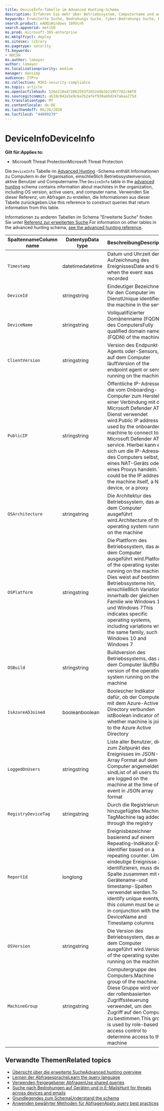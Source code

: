 ```yaml
---
title: DeviceInfo-Tabelle im Advanced Hunting-Schema
description: Erfahren Sie mehr über Betriebssystem, Computername und andere Computer Informationen in der deviceInfo-Tabelle des Advanced Hunting-Schemas.
keywords: Erweiterte Suche, Bedrohungs Suche, Cyber-Bedrohungs Suche, Microsoft Threat Protection, Microsoft 365, MTP, m365, Suche, Abfrage, Telemetrie, Schemareferenz, Kusto, Tabelle, Spalte, Datentyp, Beschreibung, machineinfo, deviceInfo, Gerät, Computer, OS, Plattform, Benutzer
search.product: eADQiWindows 10XVcnh
search.appverid: met150
ms.prod: microsoft-365-enterprise
ms.mktglfcycl: deploy
ms.sitesec: library
ms.pagetype: security
f1.keywords:
- NOCSH
ms.author: lomayor
author: lomayor
ms.localizationpriority: medium
manager: dansimp
audience: ITPro
ms.collection: M365-security-compliance
ms.topic: article
ms.openlocfilehash: 526e210a472862593f2652e9b2b21957702c48f0
ms.sourcegitcommit: ab10c042e5e9c6a7b2afef930ab0d247a6aa275d
ms.translationtype: MT
ms.contentlocale: de-DE
ms.lasthandoff: 06/26/2020
ms.locfileid: "44899279"
---
```

# <a name="deviceinfo"></a><span data-ttu-id="92923-104">DeviceInfo</span><span class="sxs-lookup"><span data-stu-id="92923-104">DeviceInfo</span></span>

<span data-ttu-id="92923-105">**Gilt für:**</span><span class="sxs-lookup"><span data-stu-id="92923-105">**Applies to:**</span></span>
- <span data-ttu-id="92923-106">Microsoft Threat Protection</span><span class="sxs-lookup"><span data-stu-id="92923-106">Microsoft Threat Protection</span></span>



<span data-ttu-id="92923-107">Die `DeviceInfo` Tabelle im [Advanced Hunting](advanced-hunting-overview.md) -Schema enthält Informationen zu Computern in der Organisation, einschließlich Betriebssystemversion, aktive Benutzer und Computername.</span><span class="sxs-lookup"><span data-stu-id="92923-107">The `DeviceInfo` table in the [advanced hunting](advanced-hunting-overview.md) schema contains information about machines in the organization, including OS version, active users, and computer name.</span></span> <span data-ttu-id="92923-108">Verwenden Sie dieser Referenz, um Abfragen zu erstellen, die Informationen aus dieser Tabelle zurückgeben.</span><span class="sxs-lookup"><span data-stu-id="92923-108">Use this reference to construct queries that return information from this table.</span></span>

<span data-ttu-id="92923-109">Informationen zu anderen Tabellen im Schema "Erweiterte Suche" finden Sie unter [Referenz zur erweiterten Suche](advanced-hunting-schema-tables.md).</span><span class="sxs-lookup"><span data-stu-id="92923-109">For information on other tables in the advanced hunting schema, [see the advanced hunting reference](advanced-hunting-schema-tables.md).</span></span>

| <span data-ttu-id="92923-110">Spaltenname</span><span class="sxs-lookup"><span data-stu-id="92923-110">Column name</span></span> | <span data-ttu-id="92923-111">Datentyp</span><span class="sxs-lookup"><span data-stu-id="92923-111">Data type</span></span> | <span data-ttu-id="92923-112">Beschreibung</span><span class="sxs-lookup"><span data-stu-id="92923-112">Description</span></span> |
|-------------|-----------|-------------|
| `Timestamp` | <span data-ttu-id="92923-113">datetime</span><span class="sxs-lookup"><span data-stu-id="92923-113">datetime</span></span> | <span data-ttu-id="92923-114">Datum und Uhrzeit der Aufzeichnung des Ereignisses</span><span class="sxs-lookup"><span data-stu-id="92923-114">Date and time when the event was recorded</span></span> |
| `DeviceId` | <span data-ttu-id="92923-115">string</span><span class="sxs-lookup"><span data-stu-id="92923-115">string</span></span> | <span data-ttu-id="92923-116">Eindeutiger Bezeichner für den Computer im Dienst</span><span class="sxs-lookup"><span data-stu-id="92923-116">Unique identifier for the machine in the service</span></span> |
| `DeviceName` | <span data-ttu-id="92923-117">string</span><span class="sxs-lookup"><span data-stu-id="92923-117">string</span></span> | <span data-ttu-id="92923-118">Vollqualifizierter Domänenname (FQDN) des Computers</span><span class="sxs-lookup"><span data-stu-id="92923-118">Fully qualified domain name (FQDN) of the machine</span></span> |
| `ClientVersion` | <span data-ttu-id="92923-119">string</span><span class="sxs-lookup"><span data-stu-id="92923-119">string</span></span> | <span data-ttu-id="92923-120">Version des Endpunkt-Agents oder-Sensors, der auf dem Computer läuft</span><span class="sxs-lookup"><span data-stu-id="92923-120">Version of the endpoint agent or sensor running on the machine</span></span> |
| `PublicIP` | <span data-ttu-id="92923-121">string</span><span class="sxs-lookup"><span data-stu-id="92923-121">string</span></span> | <span data-ttu-id="92923-122">Öffentliche IP-Adresse, die vom Onboarding-Computer zum Herstellen einer Verbindung mit dem Microsoft Defender ATP-Dienst verwendet wird.</span><span class="sxs-lookup"><span data-stu-id="92923-122">Public IP address used by the onboarded machine to connect to the Microsoft Defender ATP service.</span></span> <span data-ttu-id="92923-123">Hierbei kann es sich um die IP-Adresse des Computers selbst, eines NAT-Geräts oder eines Proxys handeln.</span><span class="sxs-lookup"><span data-stu-id="92923-123">This could be the IP address of the machine itself, a NAT device, or a proxy</span></span> |
| `OSArchitecture` | <span data-ttu-id="92923-124">string</span><span class="sxs-lookup"><span data-stu-id="92923-124">string</span></span> | <span data-ttu-id="92923-125">Die Architektur des Betriebssystem, das auf dem Computer ausgeführt wird.</span><span class="sxs-lookup"><span data-stu-id="92923-125">Architecture of the operating system running on the machine</span></span> |
| `OSPlatform` | <span data-ttu-id="92923-126">string</span><span class="sxs-lookup"><span data-stu-id="92923-126">string</span></span> | <span data-ttu-id="92923-127">Die Plattform des Betriebssystem, das auf dem Computer ausgeführt wird.</span><span class="sxs-lookup"><span data-stu-id="92923-127">Platform of the operating system running on the machine.</span></span> <span data-ttu-id="92923-128">Dies weist auf bestimmte Betriebssysteme hin, einschließlich Variationen innerhalb der gleichen Familie wie Windows 10 und Windows 7</span><span class="sxs-lookup"><span data-stu-id="92923-128">This indicates specific operating systems, including variations within the same family, such as Windows 10 and Windows 7</span></span> |
| `OSBuild` | <span data-ttu-id="92923-129">string</span><span class="sxs-lookup"><span data-stu-id="92923-129">string</span></span> | <span data-ttu-id="92923-130">Buildversion des Betriebssystems, das auf dem Computer läuft</span><span class="sxs-lookup"><span data-stu-id="92923-130">Build version of the operating system running on the machine</span></span> |
| `IsAzureADJoined` | <span data-ttu-id="92923-131">boolean</span><span class="sxs-lookup"><span data-stu-id="92923-131">boolean</span></span> | <span data-ttu-id="92923-132">Boolescher Indikator dafür, ob der Computer mit dem Azure-Active Directory verbunden ist</span><span class="sxs-lookup"><span data-stu-id="92923-132">Boolean indicator of whether machine is joined to the Azure Active Directory</span></span> |
| `LoggedOnUsers` | <span data-ttu-id="92923-133">string</span><span class="sxs-lookup"><span data-stu-id="92923-133">string</span></span> | <span data-ttu-id="92923-134">Liste aller Benutzer, die zum Zeitpunkt des Ereignisses im JSON-Array Format auf dem Computer angemeldet sind</span><span class="sxs-lookup"><span data-stu-id="92923-134">List of all users that are logged on the machine at the time of the event in JSON array format</span></span> |
| `RegistryDeviceTag` | <span data-ttu-id="92923-135">string</span><span class="sxs-lookup"><span data-stu-id="92923-135">string</span></span> | <span data-ttu-id="92923-136">Durch die Registrierung hinzugefügtes Machine-Tag</span><span class="sxs-lookup"><span data-stu-id="92923-136">Machine tag added through the registry</span></span> |
| `ReportId` | <span data-ttu-id="92923-137">long</span><span class="sxs-lookup"><span data-stu-id="92923-137">long</span></span> | <span data-ttu-id="92923-138">Ereignisbezeichner basierend auf einem Repeating-Indikator.</span><span class="sxs-lookup"><span data-stu-id="92923-138">Event identifier based on a repeating counter.</span></span> <span data-ttu-id="92923-139">Um eindeutige Ereignisse zu identifizieren, muss diese Spalte zusammen mit den Gerätename-und timestamp-Spalten verwendet werden.</span><span class="sxs-lookup"><span data-stu-id="92923-139">To identify unique events, this column must be used in conjunction with the DeviceName and Timestamp columns</span></span> |
| `OSVersion` | <span data-ttu-id="92923-140">string</span><span class="sxs-lookup"><span data-stu-id="92923-140">string</span></span> | <span data-ttu-id="92923-141">Die Version des Betriebssystem, das auf dem Computer ausgeführt wird.</span><span class="sxs-lookup"><span data-stu-id="92923-141">Version of the operating system running on the machine</span></span> |
| `MachineGroup` | <span data-ttu-id="92923-142">string</span><span class="sxs-lookup"><span data-stu-id="92923-142">string</span></span> | <span data-ttu-id="92923-143">Computergruppe des Computers.</span><span class="sxs-lookup"><span data-stu-id="92923-143">Machine group of the machine.</span></span> <span data-ttu-id="92923-144">Diese Gruppe wird von der rollenbasierten Zugriffssteuerung verwendet, um den Zugriff auf den Computer zu bestimmen.</span><span class="sxs-lookup"><span data-stu-id="92923-144">This group is used by role-based access control to determine access to the machine</span></span> |

## <a name="related-topics"></a><span data-ttu-id="92923-145">Verwandte Themen</span><span class="sxs-lookup"><span data-stu-id="92923-145">Related topics</span></span>
- [<span data-ttu-id="92923-146">Übersicht über die erweiterte Suche</span><span class="sxs-lookup"><span data-stu-id="92923-146">Advanced hunting overview</span></span>](advanced-hunting-overview.md)
- [<span data-ttu-id="92923-147">Lernen der Abfragesprache</span><span class="sxs-lookup"><span data-stu-id="92923-147">Learn the query language</span></span>](advanced-hunting-query-language.md)
- [<span data-ttu-id="92923-148">Verwenden freigegebener Abfragen</span><span class="sxs-lookup"><span data-stu-id="92923-148">Use shared queries</span></span>](advanced-hunting-shared-queries.md)
- [<span data-ttu-id="92923-149">Suche nach Bedrohungen auf Geräten und in E-Mails</span><span class="sxs-lookup"><span data-stu-id="92923-149">Hunt for threats across devices and emails</span></span>](advanced-hunting-query-emails-devices.md)
- [<span data-ttu-id="92923-150">Grundlegendes zum Schema</span><span class="sxs-lookup"><span data-stu-id="92923-150">Understand the schema</span></span>](advanced-hunting-schema-tables.md)
- [<span data-ttu-id="92923-151">Anwenden bewährter Methoden für Abfragen</span><span class="sxs-lookup"><span data-stu-id="92923-151">Apply query best practices</span></span>](advanced-hunting-best-practices.md)
